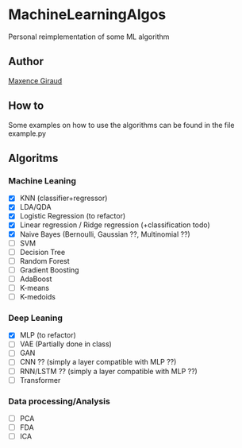 # MachineLearningAlgos
Personal reimplementation of some ML algorithm

## Author
[Maxence Giraud](https://github.com/MaxenceGiraud/)

## How to
Some examples on how to use the algorithms can be found in the file example.py

## Algoritms

### Machine Leaning
- [x] KNN (classifier+regressor)
- [x] LDA/QDA
- [x] Logistic Regression (to refactor)
- [x] Linear regression / Ridge regression (+classification todo)
- [x] Naive Bayes (Bernoulli, Gaussian ??, Multinomial ??)
- [ ] SVM
- [ ] Decision Tree
- [ ] Random Forest
- [ ] Gradient Boosting
- [ ] AdaBoost
- [ ] K-means
- [ ] K-medoids
### Deep Leaning
- [x] MLP (to refactor)
- [ ] VAE (Partially done in class)
- [ ] GAN 
- [ ] CNN ?? (simply a layer compatible with MLP ??)
- [ ] RNN/LSTM ?? (simply a layer compatible with MLP ??)
- [ ] Transformer

### Data processing/Analysis
- [ ] PCA
- [ ] FDA
- [ ] ICA
